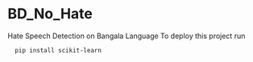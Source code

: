 # BD_No_Hate
Hate Speech Detection on Bangala Language
To deploy this project run

```bash
  pip install scikit-learn
```
